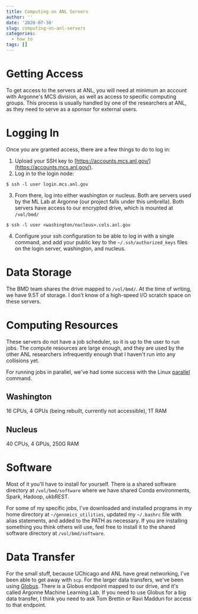 ```yaml
---
title: Computing on ANL Servers
author: ''
date: '2020-07-30'
slug: computing-on-anl-servers
categories:
  - how_to
tags: []
---
```



# Getting Access

To get access to the servers at ANL, you will need at minimum an account with Argonne's MCS division, as well as access to specific computing groups. This process is usually handled by one of the researchers at ANL, as they need to serve as a sponsor for external users.

# Logging In

Once you are granted access, there are a few things to do to log in:
1. Upload your SSH key to [https://accounts.mcs.anl.gov/](https://accounts.mcs.anl.gov/).
2. Log in to the login node: 
```
$ ssh -l user login.mcs.anl.gov
```
3. From there, log into either washington or nucleus. Both are servers used by the ML Lab at Argonne (our project falls under this umbrella). Both servers have access to our encrypted drive, which is mounted at `/vol/bmd/`
```
$ ssh -l user <washington/nucleus>.cels.anl.gov
```
4. Configure your ssh configuration to be able to log in with a single command, and add your public key to the `~/.ssh/authorized_keys` files on the login server, washington, and nucleus.

# Data Storage

The BMD team shares the drive mapped to `/vol/bmd/`. At the time of writing, we have 9.5T of storage. I don't know of a high-speed I/O scratch space on these servers. 

# Computing Resources

These servers do not have a job scheduler, so it is up to the user to run jobs. The compute resources are large enough, and they are used by the other ANL researchers infrequently enough that I haven't run into any collisions yet. 

For running jobs in parallel, we've had some success with the Linux [parallel](https://www.gnu.org/software/parallel/) command. 

## Washington 

16 CPUs, 4 GPUs (being rebuilt, currently not accessible), 1T RAM

## Nucleus 

40 CPUs, 4 GPUs, 250G RAM

# Software

Most of it you'll have to install for yourself. There is a shared software directory at `/vol/bmd/software` where we have shared Conda environments, Spark, Hadoop, ukbREST. 

For some of my specific jobs, I've downloaded and installed programs in my home directory at `~/genomics_utilities`, updated my `~/.bashrc` file with alias statements, and added to the PATH as necessary. If you are installing something you think others will use, feel free to install it to the shared software directory at `/vol/bmd/software`. 

# Data Transfer

For the small stuff, because UChicago and ANL have great networking, I've been able to get away with `scp`. For the larger data transfers, we've been using [Globus](https://www.globus.org/). There is a Globus endpoint mapped to our drive, and it's called Argonne Machine Learning Lab. If you need to use Globus for a big data transfer, I think you need to ask Tom Brettin or Ravi Madduri for access to that endpoint. 


